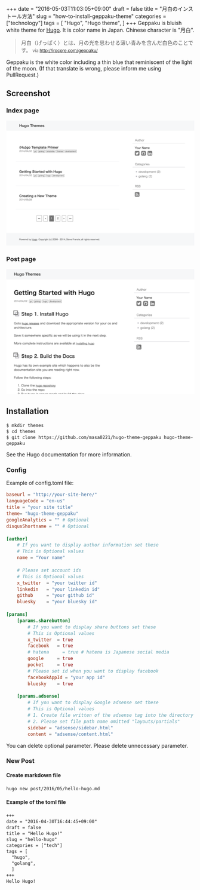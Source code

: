 +++
date = "2016-05-03T11:03:05+09:00"
draft = false
title = "月白のインストール方法"
slug = "how-to-install-geppaku-theme"
categories = ["technology"]
tags = [
  "Hugo",
  "Hugo theme",
  ]
+++
Geppaku is bluish white theme for [Hugo](http://gohugo.io/).
It is color name in Japan. Chinese character is "月白".

> 月白（げっぱく）とは、月の光を思わせる薄い青みを含んだ白色のことです。
<small>via http://irocore.com/geppaku/</small>

Geppaku is the white color including a thin blue that reminiscent of the light of the moon.
(If that translate is wrong, please inform me using PullRequest.)

## Screenshot
### Index page
![list](/list.png)

### Post page
![post](/screenshot.png)


## Installation

```
$ mkdir themes
$ cd themes
$ git clone https://github.com/masa0221/hugo-theme-geppaku hugo-theme-geppaku
```
See the Hugo documentation for more information.


### Config

Example of config.toml file:
```toml
baseurl = "http://your-site-here/"
languageCode = "en-us"
title = "your site title"
theme= "hugo-theme-geppaku"
googleAnalytics = "" # Optional
disqusShortname = "" # Optional

[author]
    # If you want to display author information set these
    # This is Optional values
    name = "Your name"

    # Please set account ids
    # This is Optional values
    x_twitter  = "your twitter id"
    linkedin   = "your linkedin id"
    github     = "your github id"
    bluesky    = "your bluesky id"

[params]
    [params.sharebutton]
        # If you want to display share buttons set these
        # This is Optional values
        x_twitter  = true
        facebook   = true
        # hatena     = true # hatena is Japanese social media
        google     = true
        pocket     = true
        # Please set id when you want to display facebook
        facebookAppId = "your app id"
        bluesky    = true

    [params.adsense]
        # If you want to display Google adsense set these
        # This is Optional values
        # 1. Create file written of the adsense tag into the directory "layouts/partials"
        # 2. Please set file path name omitted "layouts/partials"
        sidebar = "adsense/sidebar.html"
        content = "adsense/content.html"
```
You can delete optional parameter.
Please delete unnecessary parameter.


### New Post
#### Create markdown file
```sh
hugo new post/2016/05/hello-hugo.md
```

#### Example of the toml file

```
+++
date = "2016-04-30T16:44:45+09:00"
draft = false
title = "Hello Hugo!"
slug = "hello-hugo"
categories = ["tech"]
tags = [
  "hugo",
  "golang",
  ]
+++
Hello Hugo!
```
